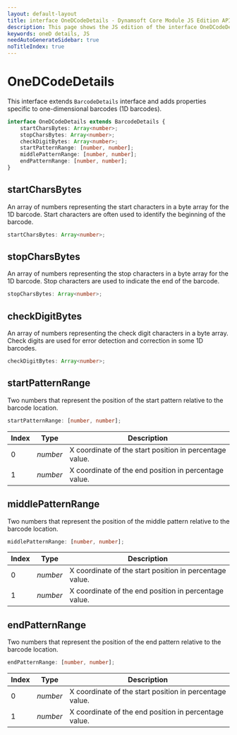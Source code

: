 ```yaml
---
layout: default-layout
title: interface OneDCodeDetails - Dynamsoft Core Module JS Edition API Reference
description: This page shows the JS edition of the interface OneDCodeDetails in Dynamsoft DBR Module.
keywords: oneD details, JS
needAutoGenerateSidebar: true
noTitleIndex: true
---
```


# OneDCodeDetails

This interface extends `BarcodeDetails` interface and adds properties specific to one-dimensional barcodes (1D barcodes).

```typescript
interface OneDCodeDetails extends BarcodeDetails {
    startCharsBytes: Array<number>;
    stopCharsBytes: Array<number>;
    checkDigitBytes: Array<number>;
    startPatternRange: [number, number];
    middlePatternRange: [number, number];
    endPatternRange: [number, number];
}
```
<!-- 
| Properties                                | Type               |
| ----------------------------------------- | ------------------ |
| [startCharsBytes](#startcharsbytes)       | *Array\<number>*   |
| [stopCharsBytes](#stopcharsbytes)         | *Array\<number>*   |
| [checkDigitBytes](#checkdigitbytes)       | *Array\<number>*   |
| [startPatternRange](#startpatternrange)   | *[number, number]* |
| [middlePatternRange](#middlepatternrange) | *[number, number]* |
| [endPatternRange](#endpatternrange)       | *[number, number]* | -->

## startCharsBytes

An array of numbers representing the start characters in a byte array for the 1D barcode. Start characters are often used to identify the beginning of the barcode.

```typescript
startCharsBytes: Array<number>;
```

## stopCharsBytes

An array of numbers representing the stop characters in a byte array for the 1D barcode. Stop characters are used to indicate the end of the barcode.

```typescript
stopCharsBytes: Array<number>;
```

## checkDigitBytes

An array of numbers representing the check digit characters in a byte array. Check digits are used for error detection and correction in some 1D barcodes.

```typescript
checkDigitBytes: Array<number>;
```

## startPatternRange

Two numbers that represent the position of the start pattern relative to the barcode location.

```typescript
startPatternRange: [number, number];
```

| Index | Type     | Description                                             |
| ----- | -------- | ------------------------------------------------------- |
| 0     | *number* | X coordinate of the start position in percentage value. |
| 1     | *number* | X coordinate of the end position in percentage value.   |

## middlePatternRange

Two numbers that represent the position of the middle pattern relative to the barcode location.

```typescript
middlePatternRange: [number, number];
```

| Index | Type     | Description                                             |
| ----- | -------- | ------------------------------------------------------- |
| 0     | *number* | X coordinate of the start position in percentage value. |
| 1     | *number* | X coordinate of the end position in percentage value.   |

## endPatternRange

Two numbers that represent the position of the end pattern relative to the barcode location.

```typescript
endPatternRange: [number, number];
```

| Index | Type     | Description                                             |
| ----- | -------- | ------------------------------------------------------- |
| 0     | *number* | X coordinate of the start position in percentage value. |
| 1     | *number* | X coordinate of the end position in percentage value.   |